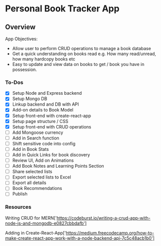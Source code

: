 # Personal Book Tracker App

## Overview

App Objectives:

- Allow user to perform CRUD operations to manage a book database
- Get a quick understanding on books read e.g. How many read/unread, how many hardcopy books etc
- Easy to update and view data on books to get / book you have in possession.

### To-Dos

- [x] Setup Node and Express backend
- [x] Setup Mongo DB
- [x] Linkup backend and DB with API
- [x] Add-on details to Book Model
- [x] Setup front-end with create-react-app
- [x] Setup page structure / CSS
- [x] Setup front-end with CRUD operations
- [ ] Add Mongoose currency
- [ ] Add in Search function
- [ ] Shift sensitive code into config
- [ ] Add in Book Stats
- [ ] Add in Quick Links for book discovery
- [ ] Review UI, Add on Animations
- [ ] Add Book Notes and Learning Points Section
- [ ] Share selected lists
- [ ] Export selected lists to Excel
- [ ] Export all details
- [ ] Book Recommendations
- [ ] Publish

### Resources

Writing CRUD for MERN['https://codeburst.io/writing-a-crud-app-with-node-js-and-mongodb-e0827cbbdafb']

Adding in Create-React-App['https://medium.freecodecamp.org/how-to-make-create-react-app-work-with-a-node-backend-api-7c5c48acb1b0']
